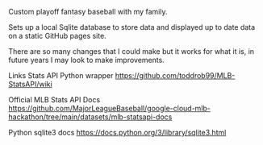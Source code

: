 Custom playoff fantasy baseball with my family.

Sets up a local Sqlite database to store data and displayed up to date data on a static GitHub pages site.

There are so many changes that I could make but it works for what it is, in future years I may look to make improvements.

Links
Stats API Python wrapper
https://github.com/toddrob99/MLB-StatsAPI/wiki

Official MLB Stats API Docs
https://github.com/MajorLeagueBaseball/google-cloud-mlb-hackathon/tree/main/datasets/mlb-statsapi-docs

Python sqlite3 docs
https://docs.python.org/3/library/sqlite3.html
